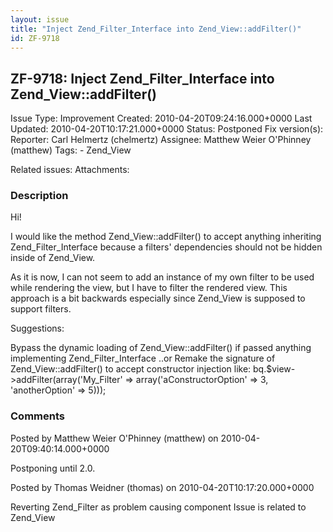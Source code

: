 ```yaml
---
layout: issue
title: "Inject Zend_Filter_Interface into Zend_View::addFilter()"
id: ZF-9718
---
```


ZF-9718: Inject Zend\_Filter\_Interface into Zend\_View::addFilter()
--------------------------------------------------------------------

 Issue Type: Improvement Created: 2010-04-20T09:24:16.000+0000 Last Updated: 2010-04-20T10:17:21.000+0000 Status: Postponed Fix version(s): 
 Reporter:  Carl Helmertz (chelmertz)  Assignee:  Matthew Weier O'Phinney (matthew)  Tags: - Zend\_View
 
 Related issues: 
 Attachments: 
### Description

Hi!

I would like the method Zend\_View::addFilter() to accept anything inheriting Zend\_Filter\_Interface because a filters' dependencies should not be hidden inside of Zend\_View.

As it is now, I can not seem to add an instance of my own filter to be used while rendering the view, but I have to filter the rendered view. This approach is a bit backwards especially since Zend\_View is supposed to support filters.

Suggestions:

Bypass the dynamic loading of Zend\_View::addFilter() if passed anything implementing Zend\_Filter\_Interface ..or Remake the signature of Zend\_View::addFilter() to accept constructor injection like: bq.$view->addFilter(array('My\_Filter' => array('aConstructorOption' => 3, 'anotherOption' => 5)));

 

 

### Comments

Posted by Matthew Weier O'Phinney (matthew) on 2010-04-20T09:40:14.000+0000

Postponing until 2.0.

 

 

Posted by Thomas Weidner (thomas) on 2010-04-20T10:17:20.000+0000

Reverting Zend\_Filter as problem causing component Issue is related to Zend\_View

 

 